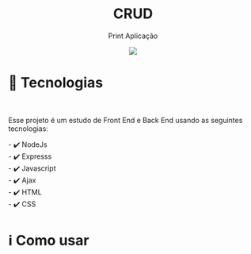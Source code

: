 <div align="center" >
  <h1 align="center" >  
     CRUD</h1> 
  
  <p>Print Aplicação</p>
 <img src="http://italsblog.epizy.com/public/img/crud11.png"/>
</div>

<div>

<h1>🚀 Tecnologias</h1>
</br>
<p>Esse projeto é um estudo de Front End e Back End usando as seguintes tecnologias:</p>
<span>
 - ✔️ NodeJs </br>
 -  ✔️ Expresss </br>
- ✔️ Javascript </br>
- ✔️ Ajax </br>
- ✔️ HTML </br>
- ✔️ CSS </br>
</span>
</div>

 
<div>
<h1>ℹ️ Como usar</h1>
<div class="highlight highlight-source-shell"><pre>
